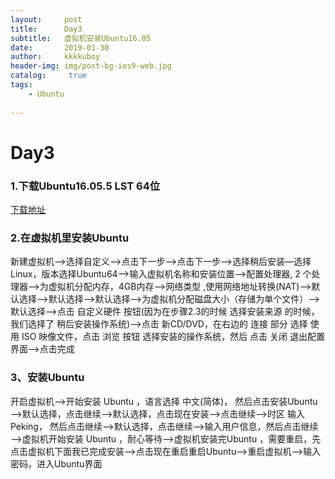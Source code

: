 ```yaml
---
layout:     post
title:      Day3
subtitle:   虚拟机安装Ubuntu16.05
date:       2019-01-30
author:     kkkkuboy
header-img: img/post-bg-ios9-web.jpg
catalog: 	 true
tags:
    - Ubuntu
    
---
```

# Day3

### 1.下载Ubuntu16.05.5 LST 64位

[下载地址](<http://releases.ubuntu.com/xenial/>)

### 2.在虚拟机里安装Ubuntu

新建虚拟机—>选择自定义—>点击下一步—>点击下一步—>选择稍后安装—选择Linux，版本选择Ubuntu64—>输入虚拟机名称和安装位置—>配置处理器, 2 个处理器—>为虚拟机分配内存，4GB内存—>网络类型 ,使用网络地址转换(NAT)—>默认选择—>默认选择—>默认选择—>为虚拟机分配磁盘大小（存储为单个文件）—>默认选择—>点击 自定义硬件 按钮(因为在步骤2.3的时候 选择安装来源 的时候，我们选择了 稍后安装操作系统)—>点击 新CD/DVD，在右边的 连接 部分 选择 使用 ISO 映像文件，点击 浏览 按钮 选择安装的操作系统，然后 点击 关闭 退出配置界面—>点击完成

### 3、安装Ubuntu

开启虚拟机—>开始安装 Ubuntu ，语言选择 中文(简体)， 然后点击安装Ubuntu—>默认选择，点击继续—>默认选择，点击现在安装—>点击继续—>时区 输入 Peking， 然后点击继续—>默认选择，点击继续—>输入用户信息，然后点击继续—>虚拟机开始安装 Ubuntu ，耐心等待—>虚拟机安装完Ubuntu ，需要重启，先点击虚拟机下面我已完成安装—>点击现在重启重启Ubuntu—>重启虚拟机—>输入密码，进入Ubuntu界面





